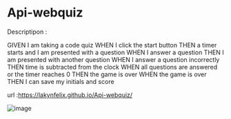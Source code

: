 # Api-webquiz

Descriptipon : 

GIVEN I am taking a code quiz
WHEN I click the start button
THEN a timer starts and I am presented with a question
WHEN I answer a question
THEN I am presented with another question
WHEN I answer a question incorrectly
THEN time is subtracted from the clock
WHEN all questions are answered or the timer reaches 0
THEN the game is over
WHEN the game is over
THEN I can save my initials and score

url :https://lakynfelix.github.io/Api-webquiz/

![image](https://user-images.githubusercontent.com/84104126/122655443-3d262200-d120-11eb-8052-3d76c4b13d3f.png)
